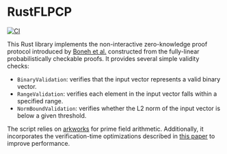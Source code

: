 # RustFLPCP

[![CI](https://github.com/WeiqiNs/RustFLPCP/actions/workflows/ci.yml/badge.svg)](https://github.com/WeiqiNs/RustFLPCP/actions/workflows/ci.yml)

This Rust library implements the non-interactive zero-knowledge proof protocol introduced by 
[Boneh et al.](https://eprint.iacr.org/2019/188.pdf) constructed from the fully-linear probabilistically checkable proofs.
It provides several simple validity checks:
- `BinaryValidation`: verifies that the input vector represents a valid binary vector.
- `RangeValidation`: verifies each element in the input vector falls within a specified range.
- `NormBoundValidation`: verifies whether the L2 norm of the input vector is below a given threshold.

The script relies on [arkworks](https://arkworks.rs)  for prime field arithmetic.
Additionally, it incorporates the verification-time optimizations described in [this paper](https://eprint.iacr.org/2025/420) to improve performance.